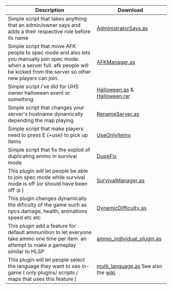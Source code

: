 Description | Download
------------|---------
Simple script that takes anything that an admin/owner says and adds a their respective role before its name | [AdministratorSays.as](https://github.com/Mikk155/Sven-Co-op/blob/main/scripts/plugins/mikk/AdministratorSays.as)
Simple script that move AFK people to spec mode and also lets you manually join spec mode. when a server full. afk people will be kicked from the server so other new players can join. | [AFKManager.as](https://github.com/Mikk155/Sven-Co-op/blob/main/scripts/plugins/mikk/AfkManager.as)
Simple script i've did for UHS owner halloween event or something | [Halloween.as](https://github.com/Mikk155/Sven-Co-op/blob/main/scripts/plugins/mikk/Halloween.as) & [Halloween.rar](https://github.com/Mikk155/Sven-Co-op/blob/main/scripts/plugins/mikk/Halloween.rar)
Simple script that changes your server's hostname dynamically depending the map playing | [RenameServer.as](https://github.com/Mikk155/Sven-Co-op/blob/main/scripts/plugins/mikk/RenameServer.as)
Simple script that make players need to press E (+use) to pick up items | [UseOnlyItems](https://github.com/Mikk155/Sven-Co-op/blob/main/scripts/plugins/mikk/UseOnlyitems.as)
Simple script that fix the exploit of duplicating ammo in survival mode | [DupeFix](https://github.com/Mikk155/Sven-Co-op/blob/main/scripts/plugins/mikk/DupeFix.as)
This plugin will let people be able to join spec mode while survival mode is off (or should have been off :p ) | [SurvivalManager.as](https://github.com/Mikk155/Sven-Co-op/blob/main/scripts/plugins/mikk/SurvivalManager.as)
This plugin changes dynamically the dificulty of the game such as npcs damage, health, animations speed etc etc | [DynamicDifficulty.as](https://github.com/Gaftherman/My-Custom-Dynamic-Difficulty)
This plugin add a feature for default ammunition to let everyone take ammo one time per item. an attempt to make a gameplay similar to HLSP | [ammo_individual_plugin.as](https://github.com/Mikk155/Sven-Co-op/blob/main/scripts/maps/gaftherman/misc/ammo_individual_plugin.as)
This plugin will let people select the language they want to see in-game ( only plugins/ scripts / maps that uses this feature ) | [multi_language.as](https://github.com/Mikk155/Sven-Co-op/blob/main/scripts/plugins/mikk/multi_language.as) See also the [wiki](https://github.com/Mikk155/Sven-Co-op/wiki/Multi-Language-Spanish)
